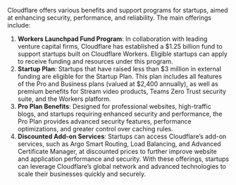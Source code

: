Cloudflare offers various benefits and support programs for startups, aimed at enhancing security, performance, and reliability. The main offerings include:

1. **Workers Launchpad Fund Program**: In collaboration with leading venture capital firms, Cloudflare has established a $1.25 billion fund to support startups built on Cloudflare Workers. Eligible startups can apply to receive funding and resources under this program.
2. **Startup Plan**: Startups that have raised less than $3 million in external funding are eligible for the Startup Plan. This plan includes all features of the Pro and Business plans (valued at $2,400 annually), as well as premium benefits for Stream video products, Teams Zero Trust security suite, and the Workers platform.
3. **Pro Plan Benefits**: Designed for professional websites, high-traffic blogs, and startups requiring enhanced security and performance, the Pro Plan provides advanced security features, performance optimizations, and greater control over caching rules.
4. **Discounted Add-on Services**: Startups can access Cloudflare’s add-on services, such as Argo Smart Routing, Load Balancing, and Advanced Certificate Manager, at discounted prices to further improve website and application performance and security.
With these offerings, startups can leverage Cloudflare’s global network and advanced technologies to scale their businesses quickly and securely.